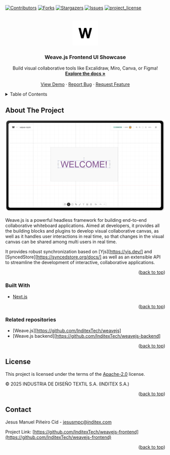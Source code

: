 <!--
SPDX-FileCopyrightText: 2025 2025 INDUSTRIA DE DISEÑO TEXTIL S.A. (INDITEX S.A.)

SPDX-License-Identifier: Apache-2.0
-->

<!-- Improved compatibility of back to top link: See: https://github.com/othneildrew/Best-README-Template/pull/73 -->

<a id="readme-top"></a>

<!--
*** Thanks for checking out the Best-README-Template. If you have a suggestion
*** that would make this better, please fork the repo and create a pull request
*** or simply open an issue with the tag "enhancement".
*** Don't forget to give the project a star!
*** Thanks again! Now go create something AMAZING! :D
-->

<!-- PROJECT SHIELDS -->
<!--
*** I'm using markdown "reference style" links for readability.
*** Reference links are enclosed in brackets [ ] instead of parentheses ( ).
*** See the bottom of this document for the declaration of the reference variables
*** for contributors-url, forks-url, etc. This is an optional, concise syntax you may use.
*** https://www.markdownguide.org/basic-syntax/#reference-style-links
-->

[![Contributors][contributors-shield]][contributors-url]
[![Forks][forks-shield]][forks-url]
[![Stargazers][stars-shield]][stars-url]
[![Issues][issues-shield]][issues-url]
[![project_license][license-shield]][license-url]

<!-- PROJECT LOGO -->
<br />
<div align="center">
  <a href="https://github.com/InditexTech/weavejs-frontend">
    <picture>
      <source media="(prefers-color-scheme: dark)" srcset="images/logo_inv.png">
      <img src="images/logo.png" alt="Weave.js logo" width="80" height="80">
    </picture>
  </a>

<h3 align="center">Weave.js Frontend UI Showcase</h3>

  <p align="center">
    Build visual collaborative tools like Excalidraw, Miro, Canva, or Figma!
    <br />
    <a href="https://github.com/InditexTech/weavejs-frontend"><strong>Explore the docs »</strong></a>
    <br />
    <br />
    <a href="https://github.com/InditexTech/weavejs-frontend">View Demo</a>
    &middot;
    <a href="https://github.com/InditexTech/weavejs-frontend/issues/new?labels=bug&template=bug-report.md">Report Bug</a>
    &middot;
    <a href="https://github.com/InditexTech/weavejs-frontend/issues/new?labels=enhancement&template=feature-request.md">Request Feature</a>
  </p>
</div>

<!-- TABLE OF CONTENTS -->
<details>
  <summary>Table of Contents</summary>
  <ol>
    <li>
      <a href="#about-the-project">About The Project</a>
      <ul>
        <li><a href="#built-with">Built With</a></li>
        <li><a href="#related-repositories">Related repositories</a></li>
      </ul>
    </li>
    <li><a href="#license">License</a></li>
    <li><a href="#contact">Contact</a></li>
  </ol>
</details>

<!-- ABOUT THE PROJECT -->

## About The Project

[![Weave.js Screen Shot][product-screenshot]](images/screenshot.png)

Weave.js is a powerful headless framework for building end-to-end collaborative whiteboard applications. Aimed at developers, it provides all the building blocks and plugins to develop visual collaborative canvas, as well as it handles user interactions in real time, so that changes in the visual canvas can be shared among multi users in real time.

It provides robust synchronization based on [Yjs][https://yjs.dev/] and [SyncedStore][https://syncedstore.org/docs/] as well as an extensible API to streamline the development of interactive, collaborative applications.

<p align="right">(<a href="#readme-top">back to top</a>)</p>

### Built With

- [Next.js](https://nextjs.org/)

<p align="right">(<a href="#readme-top">back to top</a>)</p>

### Related repositories

- [Weave.js][https://github.com/InditexTech/weavejs]
- [Weave.js backend][https://github.com/InditexTech/weavejs-backend]

<p align="right">(<a href="#readme-top">back to top</a>)</p>

## License

This project is licensed under the terms of the [Apache-2.0](LICENSE) license.

© 2025 INDUSTRIA DE DISEÑO TEXTIL S.A. (INDITEX S.A.)

<p align="right">(<a href="#readme-top">back to top</a>)</p>

<!-- CONTACT -->

## Contact

Jesus Manuel Piñeiro Cid - jesusmpc@inditex.com

Project Link: [https://github.com/InditexTech/weavejs-frontend](https://github.com/InditexTech/weavejs-frontend)

<p align="right">(<a href="#readme-top">back to top</a>)</p>

<!-- MARKDOWN LINKS & IMAGES -->
<!-- https://www.markdownguide.org/basic-syntax/#reference-style-links -->

[contributors-shield]: https://img.shields.io/github/contributors/InditexTech/weavejs-frontend.svg?style=for-the-badge
[contributors-url]: https://github.com/InditexTech/weavejs-frontend/graphs/contributors
[forks-shield]: https://img.shields.io/github/forks/InditexTech/weavejs-frontend.svg?style=for-the-badge
[forks-url]: https://github.com/InditexTech/weavejs-frontend/network/members
[stars-shield]: https://img.shields.io/github/stars/InditexTech/weavejs-frontend.svg?style=for-the-badge
[stars-url]: https://github.com/InditexTech/weavejs-frontend/stargazers
[issues-shield]: https://img.shields.io/github/issues/InditexTech/weavejs-frontend.svg?style=for-the-badge
[issues-url]: https://github.com/InditexTech/weavejs-frontend/issues
[license-shield]: https://img.shields.io/github/license/InditexTech/weavejs-frontend.svg?style=for-the-badge
[license-url]: https://github.com/InditexTech/weavejs-frontend/blob/master/LICENSE.txt
[product-screenshot]: images/screenshot.png
